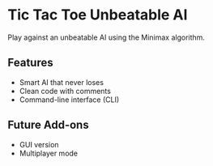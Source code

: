 # Tic Tac Toe Unbeatable AI

Play against an unbeatable AI using the Minimax algorithm.

## Features
- Smart AI that never loses
- Clean code with comments
- Command-line interface (CLI)

## Future Add-ons
- GUI version
- Multiplayer mode
